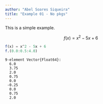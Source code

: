 ```yaml
---
author: "Abel Soares Siqueira"
title: "Example 01 - No pkgs"
---
```



This is a simple example.


$$f(x) = x^2 - 5x + 6$$

```julia
f(x) = x^2 - 5x + 6
f.(0.0:0.5:4.0)
```

```
9-element Vector{Float64}:
  6.0
  3.75
  2.0
  0.75
  0.0
 -0.25
  0.0
  0.75
  2.0
```


